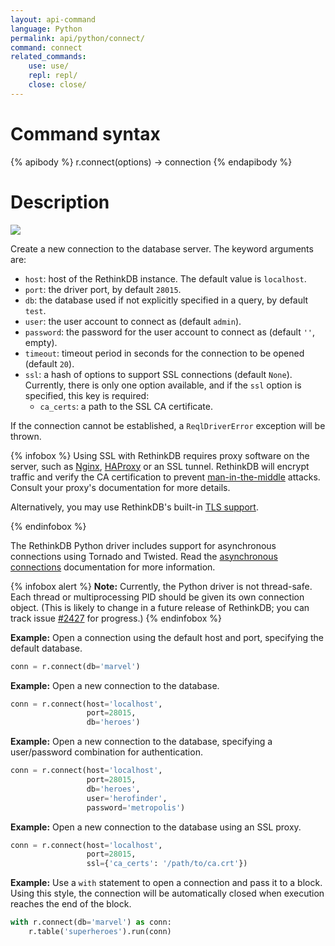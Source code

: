 ```yaml
---
layout: api-command
language: Python
permalink: api/python/connect/
command: connect
related_commands:
    use: use/
    repl: repl/
    close: close/
---
```


# Command syntax #

{% apibody %}
r.connect(options) &rarr; connection
{% endapibody %}

# Description #

<img src="/assets/images/docs/api_illustrations/connect_python.png" class="api_command_illustration" />

Create a new connection to the database server. The keyword arguments are:

- `host`: host of the RethinkDB instance. The default value is `localhost`.
- `port`: the driver port, by default `28015`.
- `db`: the database used if not explicitly specified in a query, by default `test`.
- `user`: the user account to connect as (default `admin`).
- `password`: the password for the user account to connect as (default `''`, empty).
- `timeout`: timeout period in seconds for the connection to be opened (default `20`).
- `ssl`: a hash of options to support SSL connections (default `None`). Currently, there is only one option available, and if the `ssl` option is specified, this key is required:
    - `ca_certs`: a path to the SSL CA certificate.

If the connection cannot be established, a `ReqlDriverError` exception will be thrown.

<!-- break -->

{% infobox %}
Using SSL with RethinkDB requires proxy software on the server, such as [Nginx][], [HAProxy][] or an SSL tunnel. RethinkDB will encrypt traffic and verify the CA certification to prevent [man-in-the-middle][mitm] attacks. Consult your proxy's documentation for more details.

[Nginx]: http://nginx.org/
[HAProxy]: http://www.haproxy.org/
[mitm]: http://en.wikipedia.org/wiki/Man-in-the-middle_attack
Alternatively, you may use RethinkDB's built-in [TLS support][tls].

[tls]: /docs/security/
{% endinfobox %}

The RethinkDB Python driver includes support for asynchronous connections using Tornado and Twisted. Read the [asynchronous connections][ac] documentation for more information.

[ac]: /docs/async-connections/#python-with-tornado-or-twisted

{% infobox alert %}
__Note:__ Currently, the Python driver is not thread-safe. Each thread or multiprocessing PID should be given its own connection object. (This is likely to change in a future release of RethinkDB; you can track issue [#2427](https://github.com/rethinkdb/rethinkdb/issues/2427) for progress.)
{% endinfobox %}

__Example:__ Open a connection using the default host and port, specifying the default database.

```py
conn = r.connect(db='marvel')
```

__Example:__ Open a new connection to the database.

```py
conn = r.connect(host='localhost',
                 port=28015,
                 db='heroes')
```

__Example:__ Open a new connection to the database, specifying a user/password combination for authentication.

```py
conn = r.connect(host='localhost',
                 port=28015,
                 db='heroes',
                 user='herofinder',
                 password='metropolis')
```

__Example:__ Open a new connection to the database using an SSL proxy.

```py
conn = r.connect(host='localhost',
                 port=28015,
                 ssl={'ca_certs': '/path/to/ca.crt'})
```

__Example:__ Use a `with` statement to open a connection and pass it to a block. Using this style, the connection will be automatically closed when execution reaches the end of the block.

```py
with r.connect(db='marvel') as conn:
    r.table('superheroes').run(conn)
```
